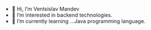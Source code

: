 - 👋 Hi, I’m Ventsislav Mandev
- 👀 I’m interested in backend technologies.
- 🌱 I’m currently learning ...Java programming language.

<!---
vencimandev/vencimandev is a ✨ special ✨ repository because its `README.md` (this file) appears on your GitHub profile.
You can click the Preview link to take a look at your changes.
--->
